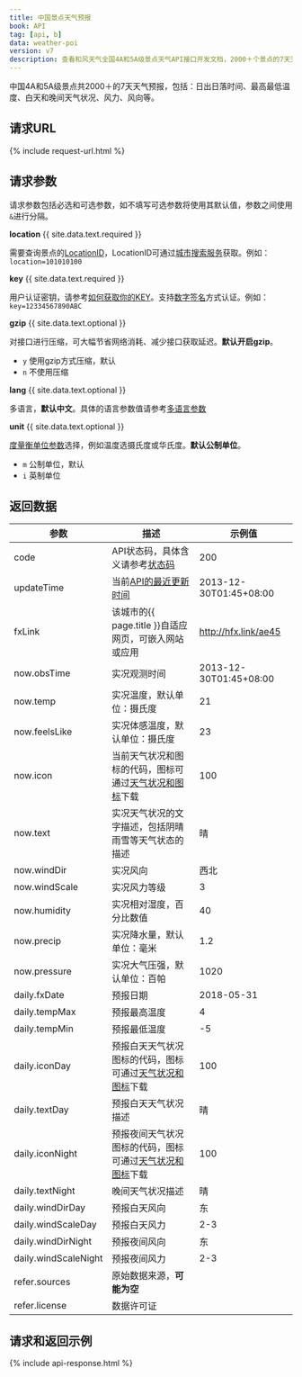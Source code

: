 ```yaml
---
title: 中国景点天气预报
book: API
tag: [api, b]
data: weather-poi
version: v7
description: 查看和风天气全国4A和5A级景点天气API接口开发文档，2000＋个景点的7天天气预报，包括：日出日落时间、最高最低温度、白天和晚间天气状况、风力、风向等。
---
```


中国4A和5A级景点共2000＋的7天天气预报，包括：日出日落时间、最高最低温度、白天和晚间天气状况、风力、风向等。

## 请求URL

{% include request-url.html %}

## 请求参数

请求参数包括必选和可选参数，如不填写可选参数将使用其默认值，参数之间使用`&`进行分隔。

**location** {{ site.data.text.required }}

需要查询景点的[LocationID](/docs/start/glossary#locationid)，LocationID可通过[城市搜索服务](/docs/api/geo)获取。例如： `location=101010100`

**key** {{ site.data.text.required }}

用户认证密钥，请参考[如何获取你的KEY](/docs/start/get-api-key)。支持[数字签名](/docs/faq/technical#signature-authentication)方式认证。例如：`key=12334567890ABC`

**gzip** {{ site.data.text.optional }}

对接口进行压缩，可大幅节省网络消耗、减少接口获取延迟。**默认开启gzip**。

- `y` 使用gzip方式压缩，默认
- `n` 不使用压缩

**lang** {{ site.data.text.optional }}

多语言，**默认中文**。具体的语言参数值请参考[多语言参数](/docs/start/language)

**unit** {{ site.data.text.optional }}

[度量衡单位参数](/docs/start/unit)选择，例如温度选摄氏度或华氏度。**默认公制单位**。

- `m` 公制单位，默认
- `i` 英制单位

## 返回数据

| 参数              | 描述                                                                              | 示例值           |
| ----------------- | --------------------------------------------------------------------------------- | ---------------- |
| code          | API状态码，具体含义请参考[状态码](/docs/start/status-code)                     | 200                                                                        |
| updateTime    | 当前[API的最近更新时间](/docs/start/glossary#updatetime)                | 2013-12-30T01:45+08:00                                                     |
| fxLink | 该城市的{{ page.title }}自适应网页，可嵌入网站或应用 | http://hfx.link/ae45 |
| now.obsTime       | 实况观测时间                                                                      | 2013-12-30T01:45+08:00 |
| now.temp           | 实况温度，默认单位：摄氏度                                                        | 21               |
| now.feelsLike            | 实况体感温度，默认单位：摄氏度                                                    | 23               |
| now.icon      | 当前天气状况和图标的代码，图标可通过[天气状况和图标](/docs/start/icons)下载   | 100              |
| now.text    | 实况天气状况的文字描述，包括阴晴雨雪等天气状态的描述                              | 晴               |
| now.windDir       | 实况风向                                                                          | 西北             |
| now.windScale        | 实况风力等级                                                                      | 3                |
| now.humidity           | 实况相对湿度，百分比数值                                                          | 40               |
| now.precip          | 实况降水量，默认单位：毫米                                                        | 1.2              |
| now.pressure          | 实况大气压强，默认单位：百帕                                                      | 1020             |
| daily.fxDate      | 预报日期                                                                          | 2018-05-31       |
| daily.tempMax      | 预报最高温度                                                                      | 4                |
| daily.tempMin      | 预报最低温度                                                                      | -5               |
| daily.iconDay   | 预报白天天气状况图标的代码，图标可通过[天气状况和图标](/docs/start/icons)下载 | 100              |
| daily.textDay | 预报白天天气状况描述                                                              | 晴               |
| daily.iconNight   | 预报夜间天气状况图标的代码，图标可通过[天气状况和图标](/docs/start/icons)下载 | 100              |
| daily.textNight | 晚间天气状况描述                                                                  | 晴               |
| daily.windDirDay    | 预报白天风向                                                                      | 东               |
| daily.windScaleDay     | 预报白天风力                                                                      | 2-3              |
| daily.windDirNight    | 预报夜间风向                                                                      | 东               |
| daily.windScaleNight     | 预报夜间风力                                                                      | 2-3              |
| refer.sources | 原始数据来源，**可能为空**                             |                                                                            |
| refer.license | 数据许可证                                 |                                                                            |


## 请求和返回示例

{% include api-response.html %}